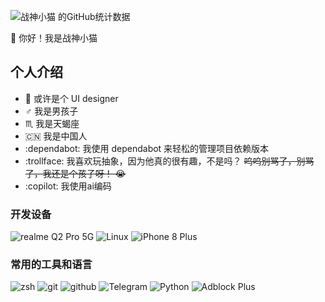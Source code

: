 ![战神小猫 的GitHub统计数据](https://github-readme-stats.vercel.app/api?username=ioit-aaa&show_icons=true&theme=nord&locale=cn)

:wave: 你好！我是战神小猫

## 个人介绍

- :art: 或许是个 UI designer
- :male_sign: 我是男孩子
- :scorpius: 我是天蝎座
- :cn: 我是中国人
- :dependabot: 我使用 dependabot 来轻松的管理项目依赖版本
- :trollface: 我喜欢玩抽象，因为他真的很有趣，不是吗？ ~~呜呜别骂了，别骂了，我还是个孩子呀！ :sob:~~
- :copilot: 我使用ai编码

### 开发设备

![realme Q2 Pro 5G](https://img.shields.io/badge/realme%20Q2%20Pro%205G-%232E3440?style=for-the-badge&logo=Android&logoColor=%237590AD)
![Linux](https://img.shields.io/badge/Linux-%232E3440?style=for-the-badge&logo=Linux&logoColor=%237590AD)
![iPhone 8 Plus](https://img.shields.io/badge/iPhone%208%20Plus-%232E3440?style=for-the-badge&logo=Apple&logoColor=%237590AD)

### 常用的工具和语言

![zsh](https://img.shields.io/badge/zsh-%232E3440?style=for-the-badge&logo=zsh&logoColor=%237590AD)
![git](https://img.shields.io/badge/git-%232E3440?style=for-the-badge&logo=git&logoColor=%237590AD)
![github](https://img.shields.io/badge/github-%232E3440?style=for-the-badge&logo=github&logoColor=%237590AD)
![Telegram](https://img.shields.io/badge/Telegram-%232E3440?style=for-the-badge&logo=Telegram&logoColor=%237590AD)
![Python](https://img.shields.io/badge/Python-%232E3440?style=for-the-badge&logo=Python&logoColor=%237590AD)
![Adblock Plus](https://img.shields.io/badge/adblock&nbsp;plus-%232E3440?style=for-the-badge&logo=adblockplus&logoColor=%237590AD)
